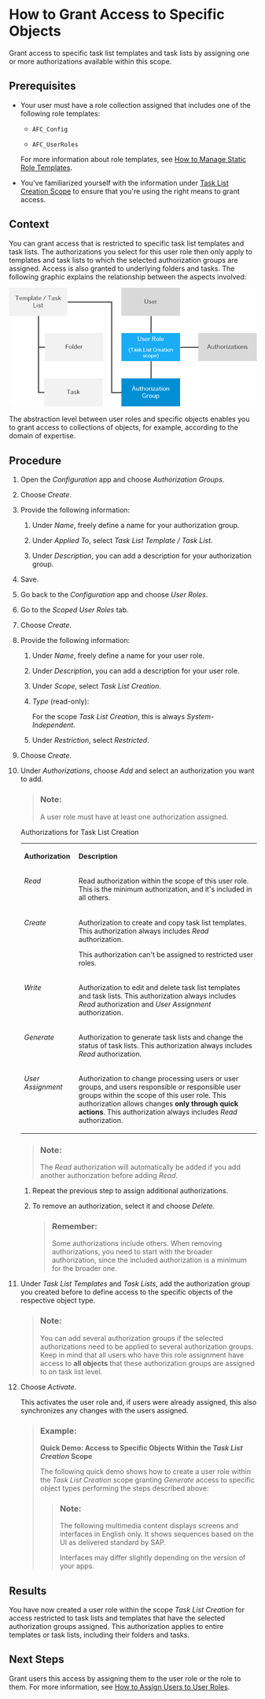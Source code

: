 <!-- loio822ddcf75cb3484183ab11f4648039a0 -->

# How to Grant Access to Specific Objects

Grant access to specific task list templates and task lists by assigning one or more authorizations available within this scope.



<a name="loio822ddcf75cb3484183ab11f4648039a0__prereq_hmn_1bj_qrb"/>

## Prerequisites

-   Your user must have a role collection assigned that includes one of the following role templates:

    -   `AFC_Config`

    -   `AFC_UserRoles`


    For more information about role templates, see [How to Manage Static Role Templates](how-to-manage-static-role-templates-0cca34d.md).

-   You've familiarized yourself with the information under [Task List Creation Scope](task-list-creation-scope-ba4100e.md) to ensure that you're using the right means to grant access.




## Context

You can grant access that is restricted to specific task list templates and task lists. The authorizations you select for this user role then only apply to templates and task lists to which the selected authorization groups are assigned. Access is also granted to underlying folders and tasks. The following graphic explains the relationship between the aspects involved:

 ![Graphic depicting the relationship between objects and user roles: A user is assigned to a user role, which in turn has authorizations assigned. Additionally, authorization groups are assigned to the user role and to task list templates or task lists at the same time. This assignment on both sides (user role and task list) establishes the relationship between user and object and it grants access. Access to the task list or template automatically grants access to underlying folders and tasks.](images/Image_New_Auth_Concept_-_DEF_scope_Access_to_Specific_Objects_b23b76d.png) 

The abstraction level between user roles and specific objects enables you to grant access to collections of objects, for example, according to the domain of expertise.



## Procedure

1.  Open the *Configuration* app and choose *Authorization Groups*.

2.  Choose *Create*.

3.  Provide the following information:

    1.  Under *Name*, freely define a name for your authorization group.

    2.  Under *Applied To*, select *Task List Template / Task List*.

    3.  Under *Description*, you can add a description for your authorization group.


4.  Save.

5.  Go back to the *Configuration* app and choose *User Roles*.

6.  Go to the *Scoped User Roles* tab.

7.  Choose *Create*.

8.  Provide the following information:

    1.  Under *Name*, freely define a name for your user role.

    2.  Under *Description*, you can add a description for your user role.

    3.  Under *Scope*, select *Task List Creation*.

    4.  *Type* \(read-only\):

        For the scope *Task List Creation*, this is always *System-Independent*.

    5.  Under *Restriction*, select *Restricted*.


9.  Choose *Create*.

10. Under *Authorizations*, choose *Add* and select an authorization you want to add.

    > ### Note:  
    > A user role must have at least one authorization assigned.

    <a name="loio822ddcf75cb3484183ab11f4648039a0__d15e3698"/>Authorizations for Task List Creation


    <table>
    <tr>
    <th valign="top">

    Authorization


    
    </th>
    <th valign="top">

    Description


    
    </th>
    </tr>
    <tr>
    <td valign="top">

    *Read*


    
    </td>
    <td valign="top">

    Read authorization within the scope of this user role. This is the minimum authorization, and it's included in all others.


    
    </td>
    </tr>
    <tr>
    <td valign="top">

    *Create*


    
    </td>
    <td valign="top">

    Authorization to create and copy task list templates. This authorization always includes *Read* authorization.

    This authorization can't be assigned to restricted user roles.


    
    </td>
    </tr>
    <tr>
    <td valign="top">

    *Write*


    
    </td>
    <td valign="top">

    Authorization to edit and delete task list templates and task lists. This authorization always includes *Read* authorization and *User Assignment* authorization.


    
    </td>
    </tr>
    <tr>
    <td valign="top">

    *Generate*


    
    </td>
    <td valign="top">

    Authorization to generate task lists and change the status of task lists. This authorization always includes *Read* authorization.


    
    </td>
    </tr>
    <tr>
    <td valign="top">

    *User Assignment*


    
    </td>
    <td valign="top">

    Authorization to change processing users or user groups, and users responsible or responsible user groups within the scope of this user role. This authorization allows changes **only through quick actions**. This authorization always includes *Read* authorization.


    
    </td>
    </tr>
    </table>
    
    > ### Note:  
    > The *Read* authorization will automatically be added if you add another authorization before adding *Read*.

    1.  Repeat the previous step to assign additional authorizations.

    2.  To remove an authorization, select it and choose *Delete*.

        > ### Remember:  
        > Some authorizations include others. When removing authorizations, you need to start with the broader authorization, since the included authorization is a minimum for the broader one.


11. Under *Task List Templates* and *Task Lists*, add the authorization group you created before to define access to the specific objects of the respective object type.

    > ### Note:  
    > You can add several authorization groups if the selected authorizations need to be applied to several authorization groups. Keep in mind that all users who have this role assignment have access to **all objects** that these authorization groups are assigned to on task list level.

12. Choose *Activate*.

    This activates the user role and, if users were already assigned, this also synchronizes any changes with the users assigned.

    > ### Example:  
    > **Quick Demo: Access to Specific Objects Within the *Task List Creation* Scope**
    > 
    > The following quick demo shows how to create a user role within the *Task List Creation* scope granting *Generate* access to specific object types performing the steps described above:
    > 
    > > ### Note:  
    > > The following multimedia content displays screens and interfaces in English only. It shows sequences based on the UI as delivered standard by SAP.
    > > 
    > > Interfaces may differ slightly depending on the version of your apps.




<a name="loio822ddcf75cb3484183ab11f4648039a0__result_jfj_ljj_qrb"/>

## Results

You have now created a user role within the scope *Task List Creation* for access restricted to task lists and templates that have the selected authorization groups assigned. This authorization applies to entire templates or task lists, including their folders and tasks.



<a name="loio822ddcf75cb3484183ab11f4648039a0__postreq_wm2_tjj_qrb"/>

## Next Steps

Grant users this access by assigning them to the user role or the role to them. For more information, see [How to Assign Users to User Roles](how-to-assign-users-to-user-roles-f703a5c.md).

